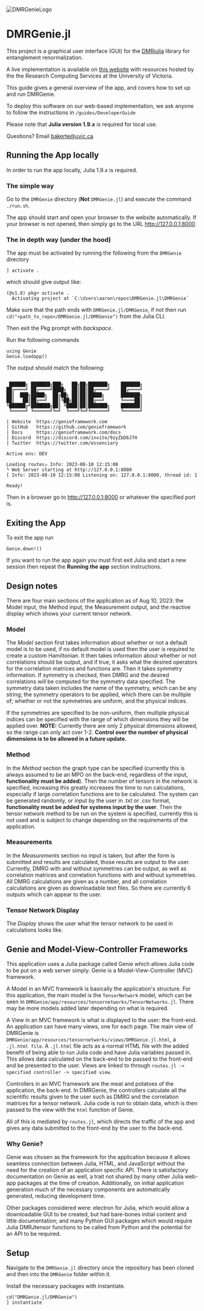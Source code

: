 ![DMRGenieLogo](https://github.com/user-attachments/assets/3ad966d4-f302-4ab1-a49f-a1ae1593d050)


# DMRGenie.jl

This project is a graphical user interface (GUI) for the [DMRjulia](https://github.com/bakerte/DMRJtensor.jl) library for entanglement renormalization.

A live implementation is available on [this website](https://dmrgenie.rs.uvic.ca/) with resources hosted by the the Research Computing Services at the University of Victoria.

This guide gives a general overview of the app, and covers how to set up and run DMRGenie.

To deploy this software on our web-based implementation, we ask anyone to follow the instructions in `/guides/DeveloperGuide`

Please note that **Julia version 1.9.x** is required for local use.

Questions? Email [bakerte@uvic.ca](bakerte@uvic.ca)


## Running the App locally

In order to run the app locally, Julia 1.9.x is required.

### The simple way

Go to the `DMRGenie` directory (**Not** `DMRGenie.jl`) and execute the command `./run.sh`.

The app should start and open your browser to the website automatically. If your browser is not opened, then simply go to the URL http://127.0.0.1:8000 

### The in depth way (under the hood)

The app must be activated by running the following from the `DMRGenie` directory

```
] activate .
```

which should give output like:

```
(@v1.8) pkg> activate .
  Activating project at `C:\Users\aaron\repos\DMRGenie.jl\DMRGenie`
```

Make sure that the path ends with `DMRGenie.jl/DMRGenie`, if not then run `cd("<path_to_repo>/DMRGenie.jl/DMRGenie")` from the Julia CLI.

Then exit the Pkg prompt with *backspace*.

Run the following commands

```
using Genie
Genie.loadapp()
```

The output should match the following:

```

 ██████╗ ███████╗███╗   ██╗██╗███████╗    ███████╗
██╔════╝ ██╔════╝████╗  ██║██║██╔════╝    ██╔════╝
██║  ███╗█████╗  ██╔██╗ ██║██║█████╗      ███████╗
██║   ██║██╔══╝  ██║╚██╗██║██║██╔══╝      ╚════██║
╚██████╔╝███████╗██║ ╚████║██║███████╗    ███████║
 ╚═════╝ ╚══════╝╚═╝  ╚═══╝╚═╝╚══════╝    ╚══════╝

| Website  https://genieframework.com
| GitHub   https://github.com/genieframework
| Docs     https://genieframework.com/docs
| Discord  https://discord.com/invite/9zyZbD6J7H
| Twitter  https://twitter.com/essenciary

Active env: DEV

Loading routes┌ Info: 2023-08-10 12:15:08 
└ Web Server starting at http://127.0.0.1:8000 
[ Info: 2023-08-10 12:15:08 Listening on: 127.0.0.1:8000, thread id: 1

Ready! 
```


Then in a browser go to http://127.0.0.1:8000 or whatever the specified port is.

## Exiting the App

To exit the app run

```
Genie.down!()
```

If you want to run the app again you must first exit Julia and start a new session then repeat the **Running the app** section instructions.



## Design notes

There are four main sections of the application as of Aug 10, 2023: the Model input, the Method input, the Measurement output, and the reactive display which shows your current tensor network.

### Model

The *Model* section first takes information about whether or not a default model is to be used, if no default model is used then the user is required to create a custom Hamiltonian.
It then takes information about whether or not correlations should be output, and if true, it asks what the desired operators for the correlation matrices and functions are.
Then it takes symmetry information. If symmetry is checked, then DMRG and the desired correlations will be computed for the symmetry data specified.
The symmetry data taken includes the name of the symmetry, which can be any string; the symmetry operators to be applied, which there can be multiple of; whether or not the symmetries are uniform, and the physical indices.

If the symmetries are specified to be non-uniform, then multiple physical indices can be specified with the range of which dimensions they will be applied over.
**NOTE:** Currently there are only 2 physical dimensions allowed, so the range can only act over 1-2. **Control over the number of physical dimensions is to be allowed in a future update.**

### Method

In the *Method* section the graph type can be specified (currently this is always assumed to be an MPO on the back-end, regardless of the input, **functionality must be added**). Then the number of tensors in the network is specified, increasing this greatly increases the time to run calculations, especially if large correlation functions are to be calculated. The system can be generated randomly, or input by the user in .txt or .csv format, **functionality must be added for systems input by the user**. Then the tensor network method to be run on the system is specified, currently this is not used and is subject to change depending on the requirements of the application.

### Measurements

In the *Measurements* section no input is taken, but after the form is submitted and results are calculated, those results are output to the user. Currently, DMRG with and without symmetries can be output, as well as correlation matrices and correlation functions with and without symmetries. All DMRG calculations are given as a number, and all correlation calculations are given as downloadable text files. So there are currently 6 outputs which can appear to the user.

### Tensor Network Display

The *Display* shows the user what the tensor network to be used in calculations looks like.

## Genie and Model-View-Controller Frameworks

This application uses a Julia package called Genie which allows Julia code to be put on a web server simply.
Genie is a Model-View-Controller (MVC) framework.

A Model in an MVC framework is basically the application's structure. For this application, the main model is the `TensorNetwork` model, which can be seen in `DMRGenie/app/resources/tensornetworks/TensorNetworks.jl`. There may be more models added later depending on what is required.

A View in an MVC framework is what is displayed to the user: the front-end. An application can have many views, one for each page.
The main view of DMRGenie is `DMRGenie/app/resources/tensornetworks/views/DMRGenie.jl.html`, a `.jl.html file`. A `.jl.html` file acts as a normal HTML file with the added benefit of being able to run Julia code and have Julia variables passed in.
This allows data calculated on the back-end to be passed to the front-end and be presented to the user.
Views are linked to through `routes.jl -> specified controller -> specified view`.

Controllers in an MVC framework are the meat and potatoes of the application, the back-end.
In DMRGenie, the controllers calculate all the scientific results given to the user such as DMRG and the correlation matrices for a tensor network.
Julia code is run to obtain data, which is then passed to the view with the `html` function of Genie.

All of this is mediated by `routes.jl`, which directs the traffic of the app and gives any data submitted to the front-end by the user to the back-end.

### Why Genie?

Genie was chosen as the framework for the application because it allows seamless connection between Julia, HTML, and JavaScript without the need for the creation of an application specific API. There is satisfactory documentation on Genie as well, a trait not shared by many other Julia web-app packages at the time of creation. Additionally, on initial application generation much of the necessary components are automatically generated, reducing development time.

Other packages considered were: electron for Julia, which would allow a downloadable GUI to be created, but had bare-bones initial content and little documentation; and many Python GUI packages which would require Julia DMRJtensor functions to be called from Python and the potential for an API to be required.

## Setup

Navigate to the `DMRGenie.jl` directory once the repository has been cloned and then into the `DMRGenie` folder within it.

Install the necessary packages with instantiate.

```
cd("DMRGenie.jl/DMRGenie")
] instantiate
```

